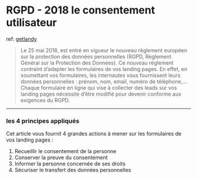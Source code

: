 # RGPD - 2018 le consentement utilisateur
ref: [getlandy](https://www.getlandy.com/formulaire-conforme-rgpd/)
>Le 25 mai 2018, est entré en vigueur le nouveau règlement européen sur la protection des données personnelles (RGPD, Règlement Général sur la Protection des Données). Ce nouveau règlement contraint d’adapter les formulaires de vos landing pages.
 En effet, en soumettant vos formulaires, les internautes vous fournissent leurs données personnelles : prénom, nom, email, numéro de téléphone,… Chaque formulaire en ligne qui vise à collecter des leads sur vos landing pages nécessite d’être modifié pour devenir conforme aux exigences du RGPD.

----

### les 4 principes appliqués
Cet article vous fournit 4 grandes actions à mener sur les formulaires de vos landing pages :

   1. Recueillir le consentement de la personne
   2. Conserver la preuve du consentement
   3. Informer la personne concernée de ses droits
   4. Sécuriser le transfert des données personnelles


###
